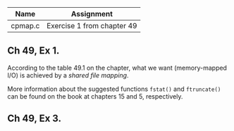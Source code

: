 | Name | Assignment |
| ---- | ---------- |
| cpmap.c  | Exercise 1 from chapter 49 |

## Ch 49, Ex 1.

According to the table 49.1 on the chapter, what we want (memory-mapped I/O) is achieved by a *shared file mapping*.

More information about the suggested functions `fstat()` and `ftruncate()` can be found on the book at chapters 15 and 5, respectively.

## Ch 49, Ex 3.